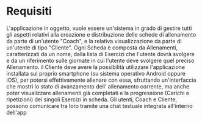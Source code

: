 # Requisiti
L'applicazione in oggetto, vuole essere un'sistema in grado di gestire tutti gli aspetti relativi alla creazione e distribuzione delle schede di allenamento da parte di un'utente "Coach", e la relativa visualizzazione da parte di un'utente di tipo "Cliente".
Ogni Scheda è composta da Allenamenti, caratterizzati da un nome, dalla lista di Esercizi che l'utente dovrà svolgere e da un riferimento sulle giornate in cui l'utente deve svolgere quel preciso Allenamento.
il Cliente deve avere la possibilità utilizzare l'applicazione installata sul proprio smartphone (su sistema operativo Android oppure iOS), per potersi effettivamente allenare con essa, sfruttando un'interfaccia che mostri lo stato di avanzamento dell' allenamento corrente, ma anche poter visualizzare allenamenti già completati e la progressione (Carichi e ripetizioni) dei singoli Esercizi in scheda.
Gli utenti, Coach e Cliente, possono comunicare tra loro tramite una chat testuale integrata all'interno dell'app

